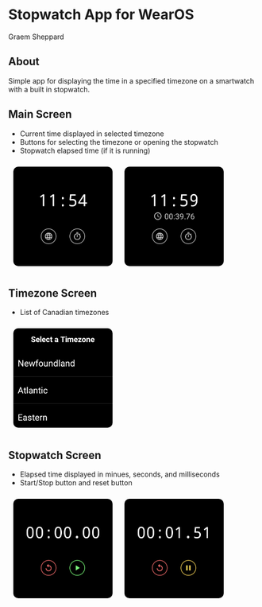 # Stopwatch App for WearOS
Graem Sheppard

## About
Simple app for displaying the time in a specified timezone on a smartwatch with a built in stopwatch. 

## Main Screen
- Current time displayed in selected timezone
- Buttons for selecting the timezone or opening the stopwatch
- Stopwatch elapsed time (if it is running)

<img src="./imgs/main_screen_1.png" width="200" height="200" style="border-radius: 10px; margin: 10px">
<img src="./imgs/main_screen_2.png" width="200" height="200" style="border-radius: 10px; margin: 10px">

## Timezone Screen
- List of Canadian timezones

<img src="./imgs/timezone_screen_1.png" width="200" height="200" style="border-radius: 10px; margin: 10px">

## Stopwatch Screen
- Elapsed time displayed in minues, seconds, and milliseconds
- Start/Stop button and reset button

<img src="./imgs/stopwatch_screen_1.png" width="200" height="200" style="border-radius: 10px; margin: 10px">
<img src="./imgs/stopwatch_screen_2.png" width="200" height="200" style="border-radius: 10px; margin: 10px">